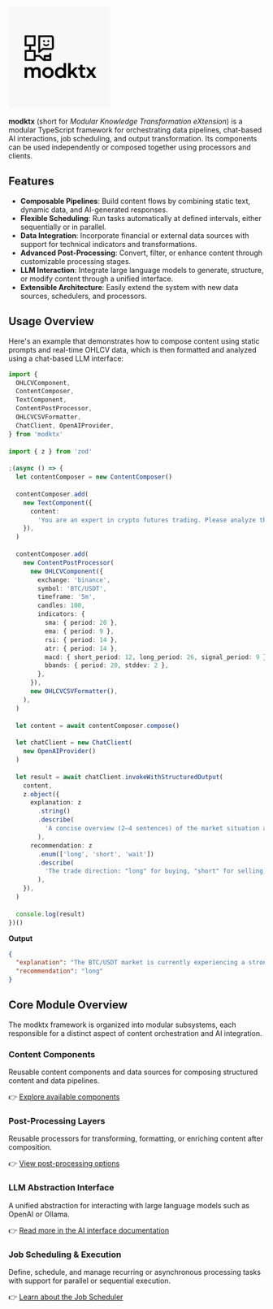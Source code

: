 <img src="assets/modktx-logo.svg" width="200">

**modktx** (short for *Modular Knowledge Transformation eXtension*) is a modular TypeScript framework for orchestrating data pipelines, chat-based AI interactions, job scheduling, and output transformation. Its components can be used independently or composed together using processors and clients.

## Features

- **Composable Pipelines**: Build content flows by combining static text, dynamic data, and AI-generated responses.
- **Flexible Scheduling**: Run tasks automatically at defined intervals, either sequentially or in parallel.
- **Data Integration**: Incorporate financial or external data sources with support for technical indicators and transformations.
- **Advanced Post-Processing**: Convert, filter, or enhance content through customizable processing stages.
- **LLM Interaction**: Integrate large language models to generate, structure, or modify content through a unified interface.
- **Extensible Architecture**: Easily extend the system with new data sources, schedulers, and processors.

## Usage Overview

Here's an example that demonstrates how to compose content using static prompts and real-time OHLCV data, which is then formatted and analyzed using a chat-based LLM interface:

```ts
import {
  OHLCVComponent,
  ContentComposer,
  TextComponent,
  ContentPostProcessor,
  OHLCVCSVFormatter,
  ChatClient, OpenAIProvider,
} from 'modktx'

import { z } from 'zod'

;(async () => {
  let contentComposer = new ContentComposer()

  contentComposer.add(
    new TextComponent({
      content:
        'You are an expert in crypto futures trading. Please analyze the provided CSV data and give a trade recommendation.',
    }),
  )

  contentComposer.add(
    new ContentPostProcessor(
      new OHLCVComponent({
        exchange: 'binance',
        symbol: 'BTC/USDT',
        timeframe: '5m',
        candles: 100,
        indicators: {
          sma: { period: 20 },
          ema: { period: 9 },
          rsi: { period: 14 },
          atr: { period: 14 },
          macd: { short_period: 12, long_period: 26, signal_period: 9 },
          bbands: { period: 20, stddev: 2 },
        },
      }),
      new OHLCVCSVFormatter(),
    ),
  )

  let content = await contentComposer.compose()

  let chatClient = new ChatClient(
    new OpenAIProvider()
  )
  
  let result = await chatClient.invokeWithStructuredOutput(
    content,
    z.object({
      explanation: z
        .string()
        .describe(
          'A concise overview (2–4 sentences) of the market situation and the reasoning behind the trade recommendation.',
        ),
      recommendation: z
        .enum(['long', 'short', 'wait'])
        .describe(
          'The trade direction: "long" for buying, "short" for selling, or "wait" if no action is recommended.',
        ),
    }),
  )

  console.log(result)
})()

```

**Output**

```json
{
  "explanation": "The BTC/USDT market is currently experiencing a strong upward momentum. Over the past few hours, BTC prices have shown a consistent increase, trading well above the moving averages (sma and ema), which indicates a stronger bullish trend. RSI is in the 60-75 range, suggesting moderate overbought conditions, but not at an extreme level that would typically indicate an imminent reversal. The MACD is also above its signal line and continues to show positive growth, reinforcing the bullish sentiment. Given this data and the substantial historical volume, it appears the market is primed for further upward movement.",
  "recommendation": "long"
}
```


## Core Module Overview

The modktx framework is organized into modular subsystems, each responsible for a distinct aspect of content orchestration and AI integration.

### Content Components

Reusable content components and data sources for composing structured content and data pipelines.

👉 [Explore available components](docs/components.md)

### Post-Processing Layers

Reusable processors for transforming, formatting, or enriching content after composition.

👉 [View post-processing options](docs/postprocessors.md)

### LLM Abstraction Interface

A unified abstraction for interacting with large language models such as OpenAI or Ollama.

👉 [Read more in the AI interface documentation](docs/chat.md)

### Job Scheduling & Execution

Define, schedule, and manage recurring or asynchronous processing tasks with support for parallel or sequential execution.

👉 [Learn about the Job Scheduler](docs/jobs.md)
